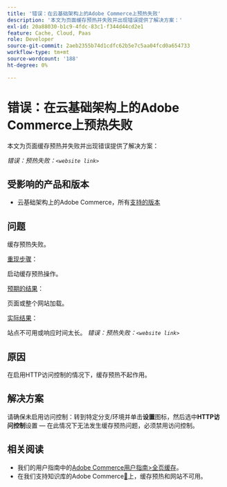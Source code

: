```yaml
---
title: '错误：在云基础架构上的Adobe Commerce上预热失败'
description: '本文为页面缓存预热并失败并出现错误提供了解决方案：'
exl-id: 20a88030-b1c9-4fdc-83c1-f344d44cd2e1
feature: Cache, Cloud, Paas
role: Developer
source-git-commit: 2aeb2355b74d1cdfc62b5e7c5aa04fcd0a654733
workflow-type: tm+mt
source-wordcount: '188'
ht-degree: 0%

---
```


# 错误：在云基础架构上的Adobe Commerce上预热失败

本文为页面缓存预热并失败并出现错误提供了解决方案：

*错误：预热失败：`<website link>`*

## 受影响的产品和版本

* 云基础架构上的Adobe Commerce，所有[支持的版本](https://magento.com/sites/default/files/magento-software-lifecycle-policy.pdf)

## 问题

缓存预热失败。

<u>重现步骤</u>：

启动缓存预热操作。

<u>预期的结果</u>：

页面或整个网站加载。

<u>实际结果</u>：

站点不可用或响应时间太长。 *错误：预热失败：`<website link>`*

## 原因

在启用HTTP访问控制的情况下，缓存预热不起作用。

## 解决方案

请确保未启用访问控制：转到特定分支/环境并单击&#x200B;**设置**&#x200B;图标，然后选中&#x200B;**HTTP访问控制**&#x200B;设置 — 在此情况下无法发生缓存预热问题，必须禁用访问控制。

## 相关阅读

* 我们的用户指南中的[Adobe Commerce用户指南>全页缓存](https://experienceleague.adobe.com/zh-hans/docs/commerce-admin/systems/tools/cache-management#full-page-caching)。
* 在我们支持知识库的Adobe Commerce[&#128279;](/help/troubleshooting/miscellaneous/cache-warming-up-and-site-unavailable-on-magento.md)上，缓存预热和网站不可用。
